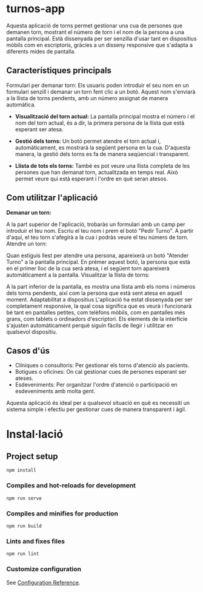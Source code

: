 # turnos-app

Aquesta aplicació de torns permet gestionar una cua de persones que demanen torn, mostrant el número de torn i el nom de la persona a una pantalla principal. Està dissenyada per ser senzilla d'usar tant en dispositius mòbils com en escriptoris, gràcies a un disseny responsive que s'adapta a diferents mides de pantalla.

## Característiques principals
Formulari per demanar torn: Els usuaris poden introduir el seu nom en un formulari senzill i demanar un torn fent clic a un botó. Aquest nom s'enviarà a la llista de torns pendents, amb un número assignat de manera automàtica.

* **Visualització del torn actual:** La pantalla principal mostra el número i el nom del torn actual, és a dir, la primera persona de la llista que està esperant ser atesa.

* **Gestió dels torns:** Un botó permet atendre el torn actual i, automàticament, es mostrarà la següent persona en la cua. D'aquesta manera, la gestió dels torns es fa de manera seqüencial i transparent.

* **Llista de tots els torns:** També es pot veure una llista completa de les persones que han demanat torn, actualitzada en temps real. Això permet veure qui està esperant i l'ordre en què seran atesos.

## Com utilitzar l'aplicació

**Demanar un torn:**

A la part superior de l'aplicació, trobaràs un formulari amb un camp per introduir el teu nom.
Escriu el teu nom i prem el botó "Pedir Turno".
A partir d'aquí, el teu torn s'afegirà a la cua i podràs veure el teu número de torn.
Atendre un torn:

Quan estiguis llest per atendre una persona, apareixerà un botó "Atender Turno" a la pantalla principal.
En prémer aquest botó, la persona que està en el primer lloc de la cua serà atesa, i el següent torn apareixerà automàticament a la pantalla.
Visualitzar la llista de torns:

A la part inferior de la pantalla, es mostra una llista amb els noms i números dels torns pendents, així com la persona que està sent atesa en aquell moment.
Adaptabilitat a dispositius
L'aplicació ha estat dissenyada per ser completament responsive, la qual cosa significa que es veurà i funcionarà bé tant en pantalles petites, com telèfons mòbils, com en pantalles més grans, com tablets o ordinadors d'escriptori. Els elements de la interfície s'ajusten automàticament perquè siguin fàcils de llegir i utilitzar en qualsevol dispositiu.

## Casos d'ús
* Clíniques o consultoris: Per gestionar els torns d'atenció als pacients.
* Botigues o oficines: On cal gestionar cues de persones esperant ser ateses.
* Esdeveniments: Per organitzar l'ordre d'atenció o participació en esdeveniments amb molta gent.

Aquesta aplicació és ideal per a qualsevol situació en què es necessiti un sistema simple i efectiu per gestionar cues de manera transparent i àgil.
# Instal·lació

## Project setup
```
npm install
```

### Compiles and hot-reloads for development
```
npm run serve
```

### Compiles and minifies for production
```
npm run build
```

### Lints and fixes files
```
npm run lint
```

### Customize configuration
See [Configuration Reference](https://cli.vuejs.org/config/).
